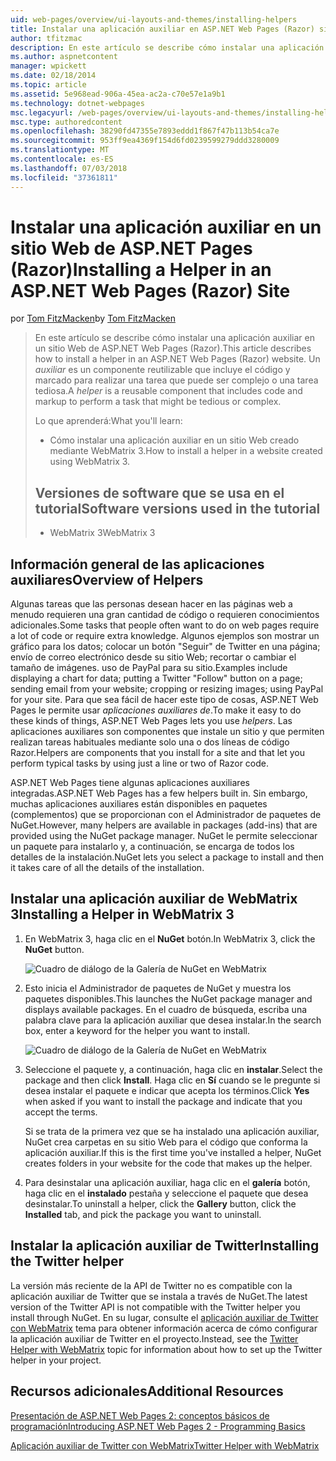 ```yaml
---
uid: web-pages/overview/ui-layouts-and-themes/installing-helpers
title: Instalar una aplicación auxiliar en ASP.NET Web Pages (Razor) sitio | Microsoft Docs
author: tfitzmac
description: En este artículo se describe cómo instalar una aplicación auxiliar en un sitio Web de ASP.NET Web Pages (Razor). Una aplicación auxiliar es un componente reutilizable que incluye código y marcado en por...
ms.author: aspnetcontent
manager: wpickett
ms.date: 02/18/2014
ms.topic: article
ms.assetid: 5e968ead-906a-45ea-ac2a-c70e57e1a9b1
ms.technology: dotnet-webpages
msc.legacyurl: /web-pages/overview/ui-layouts-and-themes/installing-helpers
msc.type: authoredcontent
ms.openlocfilehash: 38290fd47355e7893eddd1f867f47b113b54ca7e
ms.sourcegitcommit: 953ff9ea4369f154d6fd0239599279ddd3280009
ms.translationtype: MT
ms.contentlocale: es-ES
ms.lasthandoff: 07/03/2018
ms.locfileid: "37361811"
---
```

<a name="installing-a-helper-in-an-aspnet-web-pages-razor-site"></a><span data-ttu-id="1cbbe-104">Instalar una aplicación auxiliar en un sitio Web de ASP.NET Pages (Razor)</span><span class="sxs-lookup"><span data-stu-id="1cbbe-104">Installing a Helper in an ASP.NET Web Pages (Razor) Site</span></span>
====================
<span data-ttu-id="1cbbe-105">por [Tom FitzMacken](https://github.com/tfitzmac)</span><span class="sxs-lookup"><span data-stu-id="1cbbe-105">by [Tom FitzMacken](https://github.com/tfitzmac)</span></span>

> <span data-ttu-id="1cbbe-106">En este artículo se describe cómo instalar una aplicación auxiliar en un sitio Web de ASP.NET Web Pages (Razor).</span><span class="sxs-lookup"><span data-stu-id="1cbbe-106">This article describes how to install a helper in an ASP.NET Web Pages (Razor) website.</span></span> <span data-ttu-id="1cbbe-107">Un *auxiliar* es un componente reutilizable que incluye el código y marcado para realizar una tarea que puede ser complejo o una tarea tediosa.</span><span class="sxs-lookup"><span data-stu-id="1cbbe-107">A *helper* is a reusable component that includes code and markup to perform a task that might be tedious or complex.</span></span>
> 
> <span data-ttu-id="1cbbe-108">Lo que aprenderá:</span><span class="sxs-lookup"><span data-stu-id="1cbbe-108">What you'll learn:</span></span>
> 
> - <span data-ttu-id="1cbbe-109">Cómo instalar una aplicación auxiliar en un sitio Web creado mediante WebMatrix 3.</span><span class="sxs-lookup"><span data-stu-id="1cbbe-109">How to install a helper in a website created using WebMatrix 3.</span></span>
>   
> 
> ## <a name="software-versions-used-in-the-tutorial"></a><span data-ttu-id="1cbbe-110">Versiones de software que se usa en el tutorial</span><span class="sxs-lookup"><span data-stu-id="1cbbe-110">Software versions used in the tutorial</span></span>
> 
> 
> - <span data-ttu-id="1cbbe-111">WebMatrix 3</span><span class="sxs-lookup"><span data-stu-id="1cbbe-111">WebMatrix 3</span></span>


## <a name="overview-of-helpers"></a><span data-ttu-id="1cbbe-112">Información general de las aplicaciones auxiliares</span><span class="sxs-lookup"><span data-stu-id="1cbbe-112">Overview of Helpers</span></span>

<span data-ttu-id="1cbbe-113">Algunas tareas que las personas desean hacer en las páginas web a menudo requieren una gran cantidad de código o requieren conocimientos adicionales.</span><span class="sxs-lookup"><span data-stu-id="1cbbe-113">Some tasks that people often want to do on web pages require a lot of code or require extra knowledge.</span></span> <span data-ttu-id="1cbbe-114">Algunos ejemplos son mostrar un gráfico para los datos; colocar un botón "Seguir" de Twitter en una página; envío de correo electrónico desde su sitio Web; recortar o cambiar el tamaño de imágenes. uso de PayPal para su sitio.</span><span class="sxs-lookup"><span data-stu-id="1cbbe-114">Examples include displaying a chart for data; putting a Twitter "Follow" button on a page; sending email from your website; cropping or resizing images; using PayPal for your site.</span></span> <span data-ttu-id="1cbbe-115">Para que sea fácil de hacer este tipo de cosas, ASP.NET Web Pages le permite usar *aplicaciones auxiliares de*.</span><span class="sxs-lookup"><span data-stu-id="1cbbe-115">To make it easy to do these kinds of things, ASP.NET Web Pages lets you use *helpers*.</span></span> <span data-ttu-id="1cbbe-116">Las aplicaciones auxiliares son componentes que instale un sitio y que permiten realizan tareas habituales mediante solo una o dos líneas de código Razor.</span><span class="sxs-lookup"><span data-stu-id="1cbbe-116">Helpers are components that you install for a site and that let you perform typical tasks by using just a line or two of Razor code.</span></span>

<span data-ttu-id="1cbbe-117">ASP.NET Web Pages tiene algunas aplicaciones auxiliares integradas.</span><span class="sxs-lookup"><span data-stu-id="1cbbe-117">ASP.NET Web Pages has a few helpers built in.</span></span> <span data-ttu-id="1cbbe-118">Sin embargo, muchas aplicaciones auxiliares están disponibles en paquetes (complementos) que se proporcionan con el Administrador de paquetes de NuGet.</span><span class="sxs-lookup"><span data-stu-id="1cbbe-118">However, many helpers are available in packages (add-ins) that are provided using the NuGet package manager.</span></span> <span data-ttu-id="1cbbe-119">NuGet le permite seleccionar un paquete para instalarlo y, a continuación, se encarga de todos los detalles de la instalación.</span><span class="sxs-lookup"><span data-stu-id="1cbbe-119">NuGet lets you select a package to install and then it takes care of all the details of the installation.</span></span>

## <a name="installing-a-helper-in-webmatrix-3"></a><span data-ttu-id="1cbbe-120">Instalar una aplicación auxiliar de WebMatrix 3</span><span class="sxs-lookup"><span data-stu-id="1cbbe-120">Installing a Helper in WebMatrix 3</span></span>

1. <span data-ttu-id="1cbbe-121">En WebMatrix 3, haga clic en el **NuGet** botón.</span><span class="sxs-lookup"><span data-stu-id="1cbbe-121">In WebMatrix 3, click the **NuGet** button.</span></span>

    ![Cuadro de diálogo de la Galería de NuGet en WebMatrix](installing-helpers/_static/image1.png)
2. <span data-ttu-id="1cbbe-123">Esto inicia el Administrador de paquetes de NuGet y muestra los paquetes disponibles.</span><span class="sxs-lookup"><span data-stu-id="1cbbe-123">This launches the NuGet package manager and displays available packages.</span></span> <span data-ttu-id="1cbbe-124">En el cuadro de búsqueda, escriba una palabra clave para la aplicación auxiliar que desea instalar.</span><span class="sxs-lookup"><span data-stu-id="1cbbe-124">In the search box, enter a keyword for the helper you want to install.</span></span>

    ![Cuadro de diálogo de la Galería de NuGet en WebMatrix](installing-helpers/_static/image2.png)
3. <span data-ttu-id="1cbbe-126">Seleccione el paquete y, a continuación, haga clic en **instalar**.</span><span class="sxs-lookup"><span data-stu-id="1cbbe-126">Select the package and then click **Install**.</span></span> <span data-ttu-id="1cbbe-127">Haga clic en **Sí** cuando se le pregunte si desea instalar el paquete e indicar que acepta los términos.</span><span class="sxs-lookup"><span data-stu-id="1cbbe-127">Click **Yes** when asked if you want to install the package and indicate that you accept the terms.</span></span>

     <span data-ttu-id="1cbbe-128">Si se trata de la primera vez que se ha instalado una aplicación auxiliar, NuGet crea carpetas en su sitio Web para el código que conforma la aplicación auxiliar.</span><span class="sxs-lookup"><span data-stu-id="1cbbe-128">If this is the first time you've installed a helper, NuGet creates folders in your website for the code that makes up the helper.</span></span>
4. <span data-ttu-id="1cbbe-129">Para desinstalar una aplicación auxiliar, haga clic en el **galería** botón, haga clic en el **instalado** pestaña y seleccione el paquete que desea desinstalar.</span><span class="sxs-lookup"><span data-stu-id="1cbbe-129">To uninstall a helper, click the **Gallery** button, click the **Installed** tab, and pick the package you want to uninstall.</span></span>

## <a name="installing-the-twitter-helper"></a><span data-ttu-id="1cbbe-130">Instalar la aplicación auxiliar de Twitter</span><span class="sxs-lookup"><span data-stu-id="1cbbe-130">Installing the Twitter helper</span></span>

<span data-ttu-id="1cbbe-131">La versión más reciente de la API de Twitter no es compatible con la aplicación auxiliar de Twitter que se instala a través de NuGet.</span><span class="sxs-lookup"><span data-stu-id="1cbbe-131">The latest version of the Twitter API is not compatible with the Twitter helper you install through NuGet.</span></span> <span data-ttu-id="1cbbe-132">En su lugar, consulte el [aplicación auxiliar de Twitter con WebMatrix](twitter-helper.md) tema para obtener información acerca de cómo configurar la aplicación auxiliar de Twitter en el proyecto.</span><span class="sxs-lookup"><span data-stu-id="1cbbe-132">Instead, see the [Twitter Helper with WebMatrix](twitter-helper.md) topic for information about how to set up the Twitter helper in your project.</span></span>

<a id="Additional_Resources"></a>
## <a name="additional-resources"></a><span data-ttu-id="1cbbe-133">Recursos adicionales</span><span class="sxs-lookup"><span data-stu-id="1cbbe-133">Additional Resources</span></span>


[<span data-ttu-id="1cbbe-134">Presentación de ASP.NET Web Pages 2: conceptos básicos de programación</span><span class="sxs-lookup"><span data-stu-id="1cbbe-134">Introducing ASP.NET Web Pages 2 - Programming Basics</span></span>](../getting-started/introducing-razor-syntax-c.md)

[<span data-ttu-id="1cbbe-135">Aplicación auxiliar de Twitter con WebMatrix</span><span class="sxs-lookup"><span data-stu-id="1cbbe-135">Twitter Helper with WebMatrix</span></span>](twitter-helper.md)
